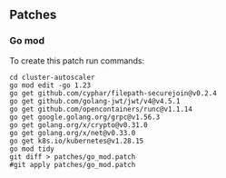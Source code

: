 ## Patches

### Go mod

To create this patch run commands:

```shell
cd cluster-autoscaler
go mod edit -go 1.23
go get github.com/cyphar/filepath-securejoin@v0.2.4
go get github.com/golang-jwt/jwt/v4@v4.5.1
go get github.com/opencontainers/runc@v1.1.14
go get google.golang.org/grpc@v1.56.3
go get golang.org/x/crypto@v0.31.0
go get golang.org/x/net@v0.33.0
go get k8s.io/kubernetes@v1.28.15
go mod tidy
git diff > patches/go_mod.patch
#git apply patches/go_mod.patch
```

